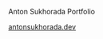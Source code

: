 Anton Sukhorada Portfolio

 <a href="https://www.asukhorada.dev" target="_blank">
              antonsukhorada.dev
            </a>
